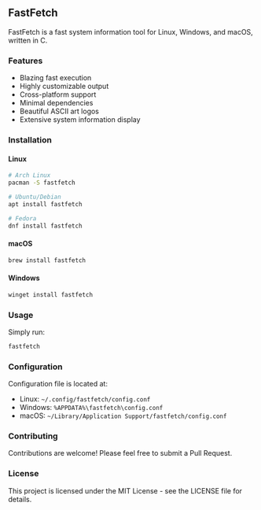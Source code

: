 ## FastFetch

FastFetch is a fast system information tool for Linux, Windows, and macOS, written in C.

### Features
- Blazing fast execution
- Highly customizable output
- Cross-platform support
- Minimal dependencies
- Beautiful ASCII art logos
- Extensive system information display

### Installation

#### Linux
```bash
# Arch Linux
pacman -S fastfetch

# Ubuntu/Debian
apt install fastfetch

# Fedora
dnf install fastfetch
```

#### macOS
```bash
brew install fastfetch
```

#### Windows
```powershell
winget install fastfetch
```

### Usage
Simply run:
```bash
fastfetch
```

### Configuration
Configuration file is located at:
- Linux: `~/.config/fastfetch/config.conf`
- Windows: `%APPDATA%\fastfetch\config.conf`
- macOS: `~/Library/Application Support/fastfetch/config.conf`

### Contributing
Contributions are welcome! Please feel free to submit a Pull Request.

### License
This project is licensed under the MIT License - see the LICENSE file for details.